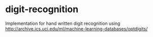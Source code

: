 # digit-recognition
Implementation for hand written digit recognition using http://archive.ics.uci.edu/ml/machine-learning-databases/optdigits/
